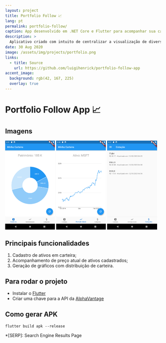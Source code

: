 ```yaml
---
layout: project
title: Portfolio Follow 📈
lang: pt
permalink: portfolio-follow/
caption: App desenvolvido em .NET Core e Flutter para acompanhar sua carteira de ações.
description: >
  Aplicativo criado com intuito de centralizar a visualização de diversos investimentos e acompanhar as váriações em sua carteira em um único lugar.
date: 30 Aug 2020 
image: /assets/img/projects/portfolio.png
links:
  - title: Source
    url: https://github.com/luigihenrick/portfolio-follow-app
accent_image: 
  background: rgb(42, 167, 225)
  overlay: true
---
```


# Portfolio Follow App 📈

## Imagens

<p>
<img src="https://raw.githubusercontent.com/luigihenrick/portfolio-follow-app/master/images/Screenshot_1582084275.png" width="32%">
<img src="https://raw.githubusercontent.com/luigihenrick/portfolio-follow-app/master/images/Screenshot_1582260047.png" width="32%">
<img src="https://raw.githubusercontent.com/luigihenrick/portfolio-follow-app/master/images/Screenshot_1583987827.png" width="32%">
</p>


## Principais funcionalidades

1. Cadastro de ativos em carteira;
2. Acompanhamento de preço atual de ativos cadastrados;
3. Geração de gráficos com distribuição de carteira.

## Para rodar o projeto
- Instalar o <a href="https://flutter.dev/docs/get-started/install">Flutter</a>
- Criar uma chave para a API da <a href="https://www.alphavantage.co/">AlphaVantage</a>

## Como gerar APK

```
flutter build apk --release
```

*[SERP]: Search Engine Results Page
